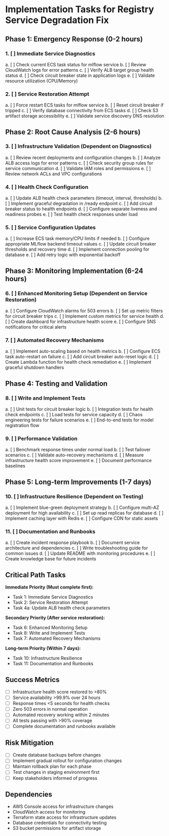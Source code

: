 # Implementation Tasks for Registry Service Degradation Fix

## Phase 1: Emergency Response (0-2 hours)

### 1. [ ] Immediate Service Diagnostics
   a. [ ] Check current ECS task status for mlflow service
   b. [ ] Review CloudWatch logs for error patterns
   c. [ ] Verify ALB target group health status
   d. [ ] Check circuit breaker state in application logs
   e. [ ] Validate resource utilization (CPU/Memory)

### 2. [ ] Service Restoration Attempt
   a. [ ] Force restart ECS tasks for mlflow service
   b. [ ] Reset circuit breaker if tripped
   c. [ ] Verify database connectivity from ECS tasks
   d. [ ] Check S3 artifact storage accessibility
   e. [ ] Validate service discovery DNS resolution

## Phase 2: Root Cause Analysis (2-6 hours)

### 3. [ ] Infrastructure Validation (Dependent on Diagnostics)
   a. [ ] Review recent deployments and configuration changes
   b. [ ] Analyze ALB access logs for error patterns
   c. [ ] Check security group rules for service communication
   d. [ ] Validate IAM roles and permissions
   e. [ ] Review network ACLs and VPC configurations

### 4. [ ] Health Check Configuration
   a. [ ] Update ALB health check parameters (timeout, interval, thresholds)
   b. [ ] Implement graceful degradation in /ready endpoint
   c. [ ] Add circuit breaker status to health endpoints
   d. [ ] Configure separate liveness and readiness probes
   e. [ ] Test health check responses under load

### 5. [ ] Service Configuration Updates
   a. [ ] Increase ECS task memory/CPU limits if needed
   b. [ ] Configure appropriate MLflow backend timeout values
   c. [ ] Update circuit breaker thresholds and recovery time
   d. [ ] Implement connection pooling for database
   e. [ ] Add retry logic with exponential backoff

## Phase 3: Monitoring Implementation (6-24 hours)

### 6. [ ] Enhanced Monitoring Setup (Dependent on Service Restoration)
   a. [ ] Configure CloudWatch alarms for 503 errors
   b. [ ] Set up metric filters for circuit breaker trips
   c. [ ] Implement custom metrics for service health
   d. [ ] Create dashboard for infrastructure health score
   e. [ ] Configure SNS notifications for critical alerts

### 7. [ ] Automated Recovery Mechanisms
   a. [ ] Implement auto-scaling based on health metrics
   b. [ ] Configure ECS task auto-restart on failure
   c. [ ] Add circuit breaker auto-reset logic
   d. [ ] Create Lambda function for health check remediation
   e. [ ] Implement graceful shutdown handlers

## Phase 4: Testing and Validation

### 8. [ ] Write and Implement Tests
   a. [ ] Unit tests for circuit breaker logic
   b. [ ] Integration tests for health check endpoints
   c. [ ] Load tests for service capacity
   d. [ ] Chaos engineering tests for failure scenarios
   e. [ ] End-to-end tests for model registration flow

### 9. [ ] Performance Validation
   a. [ ] Benchmark response times under normal load
   b. [ ] Test failover scenarios
   c. [ ] Validate auto-recovery mechanisms
   d. [ ] Measure infrastructure health score improvement
   e. [ ] Document performance baselines

## Phase 5: Long-term Improvements (1-7 days)

### 10. [ ] Infrastructure Resilience (Dependent on Testing)
   a. [ ] Implement blue-green deployment strategy
   b. [ ] Configure multi-AZ deployment for high availability
   c. [ ] Set up read replicas for database
   d. [ ] Implement caching layer with Redis
   e. [ ] Configure CDN for static assets

### 11. [ ] Documentation and Runbooks
   a. [ ] Create incident response playbook
   b. [ ] Document service architecture and dependencies
   c. [ ] Write troubleshooting guide for common issues
   d. [ ] Update README with monitoring procedures
   e. [ ] Create knowledge base for future incidents

## Critical Path Tasks

**Immediate Priority (Must complete first):**
- Task 1: Immediate Service Diagnostics
- Task 2: Service Restoration Attempt
- Task 4a: Update ALB health check parameters

**Secondary Priority (After service restoration):**
- Task 6: Enhanced Monitoring Setup
- Task 8: Write and Implement Tests
- Task 7: Automated Recovery Mechanisms

**Long-term Priority (Within 7 days):**
- Task 10: Infrastructure Resilience
- Task 11: Documentation and Runbooks

## Success Metrics

- [ ] Infrastructure health score restored to >80%
- [ ] Service availability >99.9% over 24 hours
- [ ] Response times <5 seconds for health checks
- [ ] Zero 503 errors in normal operation
- [ ] Automated recovery working within 2 minutes
- [ ] All tests passing with >90% coverage
- [ ] Complete documentation and runbooks available

## Risk Mitigation

- [ ] Create database backups before changes
- [ ] Implement gradual rollout for configuration changes
- [ ] Maintain rollback plan for each phase
- [ ] Test changes in staging environment first
- [ ] Keep stakeholders informed of progress

## Dependencies

- AWS Console access for infrastructure changes
- CloudWatch access for monitoring
- Terraform state access for infrastructure updates
- Database credentials for connectivity testing
- S3 bucket permissions for artifact storage